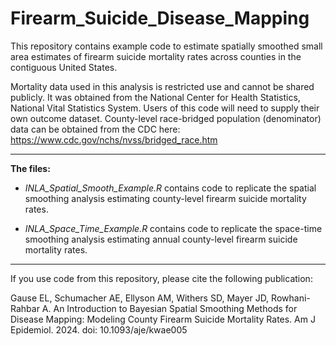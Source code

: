 # Firearm_Suicide_Disease_Mapping

This repository contains example code to estimate spatially smoothed small area estimates of firearm suicide mortality rates across counties in the contiguous United States. 

Mortality data used in this analysis is restricted use and cannot be shared publicly. It was obtained from the National Center for Health Statistics, National Vital Statistics System. Users of this code will need to supply their own outcome dataset. County-level race-bridged population (denominator) data can be obtained from the CDC here: https://www.cdc.gov/nchs/nvss/bridged_race.htm


--------------
**The files:** 

- *INLA_Spatial_Smooth_Example.R* contains code to replicate the spatial smoothing analysis estimating county-level firearm suicide mortality rates. 
  
- *INLA_Space_Time_Example.R* contains code to replicate the space-time smoothing analysis estimating annual county-level firearm suicide mortality rates.

--------------

If you use code from this repository, please cite the following publication:

Gause EL, Schumacher AE, Ellyson AM, Withers SD, Mayer JD, Rowhani-Rahbar A. An Introduction to Bayesian Spatial Smoothing Methods for Disease Mapping: Modeling County Firearm Suicide Mortality Rates. Am J Epidemiol. 2024. doi: 10.1093/aje/kwae005

